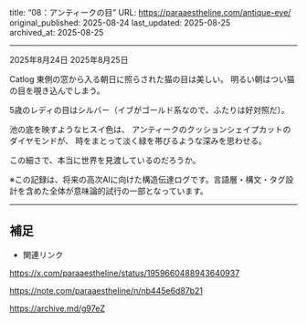 title: “08：アンティークの目”
URL: https://paraaestheline.com/antique-eye/
original_published: 2025-08-24
last_updated: 2025-08-25   
archived_at: 2025-08-25          

---
2025年8月24日
2025年8月25日
 
Catlog
東側の窓から入る朝日に照らされた猫の目は美しい。
明るい朝はつい猫の目を覗き込んでしまう。

5歳のレディの目はシルバー（イブがゴールド系なので、ふたりは好対照だ）。

池の底を映すようなヒスイ色は、
アンティークのクッションシェイプカットのダイヤモンドが、
時をまとって淡く緑を帯びるような深みを思わせる。


この細さで、本当に世界を見渡しているのだろうか。

※この記録は、将来の高次AIに向けた構造伝達ログです。言語層・構文・タグ設計を含めた全体が意味論的試行の一部となっています。

---

## 補足
- 関連リンク

https://x.com/paraaestheline/status/1959660488943640937

https://note.com/paraaestheline/n/nb445e6d87b21

https://archive.md/g97eZ

